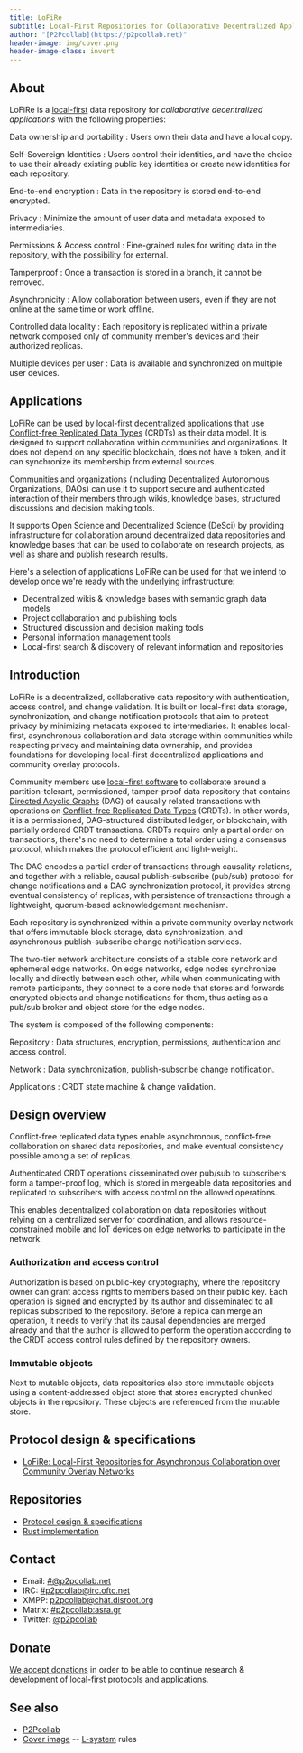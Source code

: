 ```yaml
---
title: LoFiRe
subtitle: Local-First Repositories for Collaborative Decentralized Applications
author: "[P2Pcollab](https://p2pcollab.net)"
header-image: img/cover.png
header-image-class: invert
---
```


## About

LoFiRe is a
[local-first](https://www.inkandswitch.com/local-first/)
data repository for *collaborative decentralized applications*
with the following properties:

Data ownership and portability
: Users own their data and have a local copy.

Self-Sovereign Identities
: Users control their identities, and have the choice to use their already existing public key identities or create new identities for each repository.

End-to-end encryption
: Data in the repository is stored end-to-end encrypted.

Privacy
: Minimize the amount of user data and metadata exposed to intermediaries.

Permissions & Access control
: Fine-grained rules for writing data in the repository,
  with the possibility for external.

Tamperproof
: Once a transaction is stored in a branch, it cannot be removed.

Asynchronicity
: Allow collaboration between users,
  even if they are not online at the same time or work offline.

Controlled data locality
: Each repository is replicated within a private network composed only of community member's devices and their authorized replicas.

Multiple devices per user
: Data is available and synchronized on multiple user devices.

## Applications

LoFiRe can be used by local-first decentralized applications
that use [Conflict-free Replicated Data Types](https://en.wikipedia.org/wiki/Conflict-free_replicated_data_type) (CRDTs) as their data model.
It is designed to support collaboration within communities and organizations.
It does not depend on any specific blockchain, does not have a token, and it can synchronize its membership from external sources.

Communities and organizations (including Decentralized Autonomous Organizations, DAOs)
can use it to support secure and authenticated interaction of their members
through wikis, knowledge bases, structured discussions and decision making tools.

It supports Open Science and Decentralized Science (DeSci) by providing infrastructure
for collaboration around decentralized data repositories and knowledge bases
that can be used to collaborate on research projects,
as well as share and publish research results.

Here's a selection of applications LoFiRe can be used for
that we intend to develop once we're ready with the underlying infrastructure:

- Decentralized wikis & knowledge bases with semantic graph data models
- Project collaboration and publishing tools
- Structured discussion and decision making tools
- Personal information management tools
- Local-first search & discovery of relevant information and repositories

## Introduction

LoFiRe is a decentralized, collaborative data repository
with authentication, access control, and change validation.
It is built on local-first data storage, synchronization,
and change notification protocols
that aim to protect privacy by minimizing metadata exposed to intermediaries.
It enables local-first, asynchronous collaboration and data storage within communities
while respecting privacy and maintaining data ownership,
and provides foundations for developing local-first decentralized applications
and community overlay protocols.

Community members use [local-first software](https://www.inkandswitch.com/local-first/)
to collaborate around a partition-tolerant, permissioned, tamper-proof data repository
that contains [Directed Acyclic Graphs](https://en.wikipedia.org/wiki/Directed_acyclic_graph) (DAG)
of causally related transactions with operations on
[Conflict-free Replicated Data Types](https://en.wikipedia.org/wiki/Conflict-free_replicated_data_type) (CRDTs).
In other words, it is a permissioned, DAG-structured distributed ledger, or blockchain, with partially ordered CRDT transactions.
CRDTs require only a partial order on transactions, there's no need to determine a total order using a consensus protocol,
which makes the protocol efficient and light-weight.

The DAG encodes a partial order of transactions through causality relations,
and together with a reliable, causal publish-subscribe (pub/sub) protocol for change notifications
and a DAG synchronization protocol,
it provides strong eventual consistency of replicas,
with persistence of transactions through a lightweight, quorum-based acknowledgement mechanism.

Each repository is synchronized within a private community overlay network
that offers immutable block storage, data synchronization,
and asynchronous publish-subscribe change notification services.

The two-tier network architecture consists of a stable core network and ephemeral edge networks.
On edge networks, edge nodes synchronize locally and directly between each other,
while when communicating with remote participants, they connect to a core node
that stores and forwards encrypted objects and change notifications for them,
thus acting as a pub/sub broker and object store for the edge nodes.

The system is composed of the following components:

Repository
: Data structures, encryption, permissions, authentication and access control.

Network
: Data synchronization, publish-subscribe change notification.

Applications
: CRDT state machine & change validation.

## Design overview

Conflict-free replicated data types enable asynchronous,
conflict-free collaboration on shared data repositories,
and make eventual consistency possible among a set of replicas.

Authenticated CRDT operations disseminated over pub/sub to subscribers
form a tamper-proof log, which is stored in mergeable data repositories
and replicated to subscribers with access control on the allowed operations.

This enables decentralized collaboration on data repositories
without relying on a centralized server for coordination,
and allows resource-constrained mobile and IoT devices on edge networks
to participate in the network.

### Authorization and access control

Authorization is based on public-key cryptography,
where the repository owner can grant access rights to members based on their public key.
Each operation is signed and encrypted by its author
and disseminated to all replicas subscribed to the repository.
Before a replica can merge an operation,
it needs to verify that its causal dependencies are merged already
and that the author is allowed to perform the operation
according to the CRDT access control rules defined by the repository owners.

### Immutable objects

Next to mutable objects, data repositories also store immutable objects
using a content-addressed object store that stores encrypted chunked objects in the repository.
These objects are referenced from the mutable store.

## Protocol design & specifications

- [LoFiRe: Local-First Repositories for Asynchronous Collaboration over Community Overlay Networks](design/lofire.md)

## Repositories

- [Protocol design & specifications](https://github.com/p2pcollab/lofire)
- [Rust implementation](https://github.com/p2pcollab/lofire-rs)

## Contact

- Email: [#@p2pcollab.net](mailto:#@p2pcollab.net)
- IRC: [#p2pcollab@irc.oftc.net](ircs://irc.oftc.net:6697/p2pcollab)
- XMPP: [p2pcollab@chat.disroot.org](xmpp:p2pcollab@chat.disroot.org)
- Matrix: [#p2pcollab:asra.gr](https://matrix.to/#/#p2pcollab:asra.gr)
- Twitter: [@p2pcollab](https://twitter.com/p2pcollab)

## Donate

[We accept donations](https://p2pcollab.net/donate) in order to be able to continue research & development of local-first protocols and applications.

## See also

- [P2Pcollab](https://p2pcollab.net)
- [Cover image](https://tg-x.net/lsys/#?i=30&r=L%20%3A%20S%0AS%20%3A%20F%2B%3E%5BF-Y%5BS%5D%5DF%29G%0AY%20%3A--%5B%7CF-F-FY%5D%0AG%3A%20FGY%5B%2BF%5D%2BY&p.size=9,0.0001&p.angle=-3769.0402,0.042717&offsets=0,0,0&s.size=8.8,7.5&s.angle=7.6,4&l=0.218&c=black,white,cyan,#e8cc00,#007272,#ff4c00&play=0&anim=return%20%7B%0A%20angle%3A%20t%2F50%2C%0A%20angleG%3A%20t%2F50%2C%0A%20size%3A%20null%2C%0A%20sizeG%3A%20null%2C%0A%20offsetX%3A%20null%2C%0A%20offsetY%3A%20null%2C%0A%20rotation%3A%20null%0A%20%7D&name=pollenate) --
  [L-system](https://en.wikipedia.org/wiki/L-system) rules
